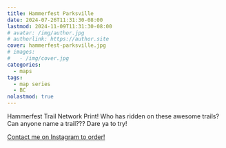 ```yaml
---
title: Hammerfest Parksville
date: 2024-07-26T11:31:30-08:00
lastmod: 2024-11-09T11:31:30-08:00
# avatar: /img/author.jpg
# authorlink: https://author.site
cover: hammerfest-parksville.jpg
# images:
#   - /img/cover.jpg
categories:
  - maps
tags:
  - map series
  - BC
nolastmod: true
---
```


Hammerfest Trail Network Print!
Who has ridden on these awesome trails? Can anyone name a trail??? Dare ya to try!

<!--more-->

[Contact me on Instagram to order!](https://www.instagram.com/p/C9Nd-QPPew1/)

